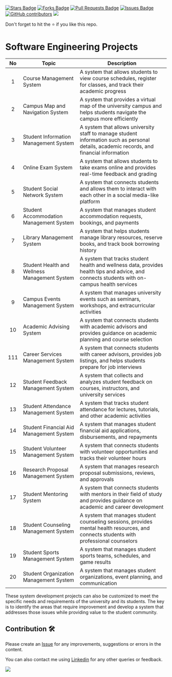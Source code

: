 <a href="https://github.com/drshahizan/software-engineering/stargazers"><img src="https://img.shields.io/github/stars/drshahizan/software-engineering" alt="Stars Badge"/></a>
<a href="https://github.com/drshahizan/software-engineering/network/members"><img src="https://img.shields.io/github/forks/drshahizan/software-engineering" alt="Forks Badge"/></a>
<a href="https://github.com/drshahizan/software-engineering/pulls"><img src="https://img.shields.io/github/issues-pr/drshahizan/software-engineering" alt="Pull Requests Badge"/></a>
<a href="https://github.com/drshahizan/software-engineering/issues"><img src="https://img.shields.io/github/issues/drshahizan/software-engineering" alt="Issues Badge"/></a>
<a href="https://github.com/drshahizan/software-engineering/graphs/contributors"><img alt="GitHub contributors" src="https://img.shields.io/github/contributors/drshahizan/software-engineering?color=2b9348"></a>
![](https://visitor-badge.glitch.me/badge?page_id=drshahizan/software-engineering)

Don't forget to hit the :star: if you like this repo.

# Software Engineering Projects

| No | Topic | Description | 
| :-----: | ------ | ------ |
| 1 | Course Management System|  A system that allows students to view course schedules, register for classes, and track their academic progress|
| 2 | Campus Map and Navigation System| A system that provides a virtual map of the university campus and helps students navigate the campus more efficiently|
| 3 | Student Information Management System| A system that allows university staff to manage student information such as personal details, academic records, and financial information|
| 4 | Online Exam System| A system that allows students to take exams online and provides real-time feedback and grading|
| 5 | Student Social Network System| A system that connects students and allows them to interact with each other in a social media-like platform|
| 6 | Student Accommodation Management System| A system that manages student accommodation requests, bookings, and payments|
| 7 | Library Management System| A system that helps students manage library resources, reserve books, and track book borrowing history|
| 8 | Student Health and Wellness Management System| A system that tracks student health and wellness data, provides health tips and advice, and connects students with on-campus health services|
| 9 | Campus Events Management System| A system that manages university events such as seminars, workshops, and extracurricular activities|
| 10 | Academic Advising System| A system that connects students with academic advisors and provides guidance on academic planning and course selection|
| 111 | Career Services Management System| A system that connects students with career advisors, provides job listings, and helps students prepare for job interviews|
| 12 | Student Feedback Management System| A system that collects and analyzes student feedback on courses, instructors, and university services|
| 13 | Student Attendance Management System| A system that tracks student attendance for lectures, tutorials, and other academic activities|
| 14 | Student Financial Aid Management System| A system that manages student financial aid applications, disbursements, and repayments|
| 15 | Student Volunteer Management System| A system that connects students with volunteer opportunities and tracks their volunteer hours|
| 16 | Research Proposal Management System| A system that manages research proposal submissions, reviews, and approvals|
| 17 | Student Mentoring System| A system that connects students with mentors in their field of study and provides guidance on academic and career development|
| 18 | Student Counseling Management System| A system that manages student counseling sessions, provides mental health resources, and connects students with professional counselors|
| 19 | Student Sports Management System| A system that manages student sports teams, schedules, and game results|
| 20 | Student Organization Management System| A system that manages student organizations, event planning, and communication|

These system development projects can also be customized to meet the specific needs and requirements of the university and its students. The key is to identify the areas that require improvement and develop a system that addresses those issues while providing value to the student community.

## Contribution 🛠️
Please create an [Issue](https://github.com/drshahizan/software-engineering/issues) for any improvements, suggestions or errors in the content.

You can also contact me using [Linkedin](https://www.linkedin.com/in/drshahizan/) for any other queries or feedback.

![](https://visitor-badge.glitch.me/badge?page_id=drshahizan)



